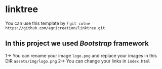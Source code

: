 # linktree
You can use this template by / `git colne https://github.com/agricreation/linktree.git`

## In this project we used ***Bootstrap*** framework
1-> You can rename your image `logo.png` and replace your images in this DIR `assets/img/logo.png`
2-> You can change your links in `index.html`

